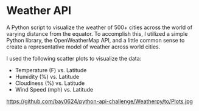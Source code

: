 # Weather API
A Python script to visualize the weather of 500+ cities across the world of varying distance from the equator. To accomplish this, I utilized a simple Python library, the OpenWeatherMap API, and a little common sense to create a representative model of weather across world cities.

I used the following scatter plots to visualize the data:
 - Temperature (F) vs. Latitude
 - Humidity (%) vs. Latitude
 - Cloudiness (%) vs. Latitude
 - Wind Speed (mph) vs. Latitude

https://github.com/bay0624/python-api-challenge/Weatherpy/to/Plots.jpg
